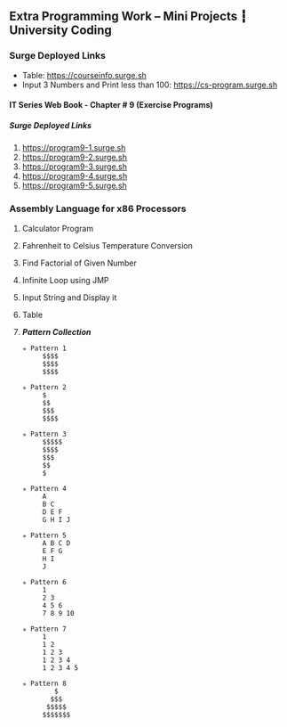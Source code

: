 ## Extra Programming Work – Mini Projects ┇ University Coding
### Surge Deployed Links
- Table: https://courseinfo.surge.sh
- Input 3 Numbers and Print less than 100: https://cs-program.surge.sh
#### IT Series Web Book - Chapter # 9 (Exercise Programs)
##### Surge Deployed Links
1. https://program9-1.surge.sh
2. https://program9-2.surge.sh
3. https://program9-3.surge.sh
4. https://program9-4.surge.sh
5. https://program9-5.surge.sh

### Assembly Language for x86 Processors
1. Calculator Program
2. Fahrenheit to Celsius Temperature Conversion
3. Find Factorial of Given Number
4. Infinite Loop using JMP
5. Input String and Display it
6. Table
8. _**Pattern Collection**_ </br>

       ✯ Pattern 1
            $$$$
            $$$$
            $$$$

       ✯ Pattern 2
            $
            $$
            $$$
            $$$$

       ✯ Pattern 3
            $$$$$
            $$$$
            $$$
            $$
            $

       ✯ Pattern 4
            A
            B C
            D E F
            G H I J

       ✯ Pattern 5
            A B C D
            E F G
            H I
            J

       ✯ Pattern 6
            1
            2 3
            4 5 6
            7 8 9 10

       ✯ Pattern 7
            1
            1 2
            1 2 3
            1 2 3 4
            1 2 3 4 5

       ✯ Pattern 8
               $
              $$$
             $$$$$
            $$$$$$$
